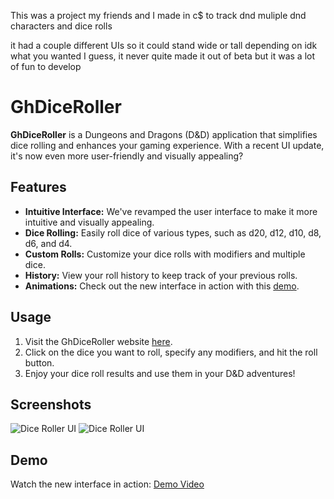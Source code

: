 This was a project my friends and I made in c$ to track dnd muliple dnd characters and dice rolls

it had a couple different UIs so it could stand wide or tall depending on idk what you wanted I guess, it never quite made it out of beta but it was a lot of fun to develop

# GhDiceRoller

**GhDiceRoller** is a Dungeons and Dragons (D&D) application that simplifies dice rolling and enhances your gaming experience. With a recent UI update, it's now even more user-friendly and visually appealing?

## Features

- **Intuitive Interface:** We've revamped the user interface to make it more intuitive and visually appealing.
- **Dice Rolling:** Easily roll dice of various types, such as d20, d12, d10, d8, d6, and d4.
- **Custom Rolls:** Customize your dice rolls with modifiers and multiple dice.
- **History:** View your roll history to keep track of your previous rolls.
- **Animations:** Check out the new interface in action with this [demo](https://i.gyazo.com/a71ef640263178f1b58a1766e1f86991.mp4).

## Usage

1. Visit the GhDiceRoller website [here](https://example.com).
2. Click on the dice you want to roll, specify any modifiers, and hit the roll button.
3. Enjoy your dice roll results and use them in your D&D adventures!

## Screenshots

![Dice Roller UI](https://i.gyazo.com/a88b257e6271da8adcf11dbc7e1f84f2.png)
![Dice Roller UI]([https://i.gyazo.com/a88b257e6271da8adcf11dbc7e1f84f2.png](https://i.gyazo.com/340d7be2ec66b01875292213d49e9c15.png))

## Demo

Watch the new interface in action: [Demo Video](https://i.gyazo.com/a71ef640263178f1b58a1766e1f86991.mp4)
